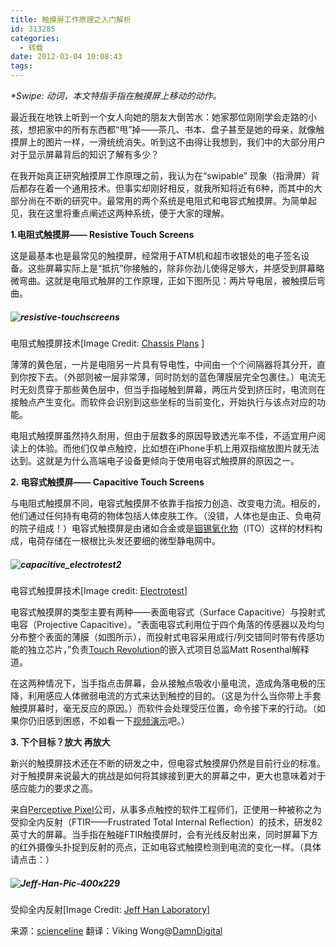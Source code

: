 ```yaml
---
title: 触摸屏工作原理之入门解析
id: 313285
categories:
  - 转载
date: 2012-03-04 10:08:43
tags:
---
```


_*Swipe: 动词，本文特指手指在触摸屏上移动的动作。_

最近我在地铁上听到一个女人向她的朋友大倒苦水：她家那位刚刚学会走路的小孩，想把家中的所有东西都“甩”掉——茶几、书本、盘子甚至是她的母亲，就像触摸屏上的图片一样，一滑统统消失。听到这不由得让我想到，我们中的大部分用户对于显示屏幕背后的知识了解有多少？

在我开始真正研究触摸屏工作原理之前，我认为在“swipable” 现象（指滑屏）背后都存在着一个通用技术。但事实却刚好相反，就我所知将近有6种，而其中的大部分尚在不断的研究中。最常用的两个系统是电阻式和电容式触摸屏。为简单起见，我在这里将重点阐述这两种系统，便于大家的理解。

**1.电阻式触摸屏—— Resistive Touch Screens**

这是最基本也是最常见的触摸屏，经常用于ATM机和超市收银处的电子签名设备。这些屏幕实际上是“抵抗”你接触的，除非你劲儿使得足够大，并感受到屏幕略微弯曲。这就是电阻式触屏的工作原理，正如下图所见：两片导电层，被触摸后弯曲。

##### ![](http://alibuybuy-img11.stor.sinaapp.com/2012/02/ae03_resistive-touchscreens.jpg "resistive-touchscreens")
电阻式触摸屏技术[Image Credit: [Chassis Plans](http://www.chassis-plans.com/white_paper_resistive_touchscreen_technology.html) ]

薄薄的黄色层，一片是电阻另一片具有导电性，中间由一个个间隔器将其分开，直到你按下去。（外部则被一层非常薄，同时防划的蓝色薄膜层完全包裹住。）电流无时无刻贯穿于那些黄色层中，但当手指碰触到屏幕，两压片受到挤压时，电流则在接触点产生变化。而软件会识别到这些坐标的当前变化，开始执行与该点对应的功能。

电阻式触摸屏虽然持久耐用，但由于层数多的原因导致透光率不佳，不适宜用户阅读上的体验。而他们仅单点触控，比如想在iPhone手机上用双指缩放图片就无法达到。这就是为什么高端电子设备更倾向于使用电容式触摸屏的原因之一。

**2\. 电容式触摸屏—— Capacitive Touch Screens**

与电阻式触摸屏不同，电容式触摸屏不依靠手指按力创造、改变电力流。相反的，他们通过任何持有电荷的物体包括人体皮肤工作。（没错，人体也是由正、负电荷的院子组成！）电容式触摸屏是由诸如合金或是[铟锡氧化物](http://zh.wikipedia.org/wiki/%E9%8A%A6%E9%8C%AB%E6%B0%A7%E5%8C%96%E7%89%A9)（ITO）这样的材料构成，电荷存储在一根根比头发还要细的微型静电网中。

##### ![](http://alibuybuy-img11.stor.sinaapp.com/2012/02/2c65_capacitive_electrotest2.gif "capacitive_electrotest2")
电容式触摸屏技术[Image credit: [Electrotest](http://www.electrotest.com.sg/cap_touch.htm)]

电容式触摸屏的类型主要有两种——表面电容式（Surface Capacitive）与投射式电容（Projective Capacitive）。“表面电容式利用位于四个角落的传感器以及均匀分布整个表面的薄膜（如图所示），而投射式电容采用成行/列交错同时带有传感功能的独立芯片，”负责[Touch Revolution](http://www.touchrev.com/technology/projected-capacitive-touch-technology/)的嵌入式项目总监Matt Rosenthal解释道。

在这两种情况下，当手指点击屏幕，会从接触点吸收小量电流，造成角落电极的压降，利用感应人体微弱电流的方式来达到触控的目的。（这是为什么当你带上手套触摸屏幕时，毫无反应的原因。）而软件会处理受压位置，命令接下来的行动。（如果你仍旧感到困惑，不如看一下[视频演示](http://www.magnals.com/samples/IntellectualProperty/TouchScreenTutorial.swf)吧。）

**3\. 下个目标？放大 再放大**

新兴的触摸屏技术还在不断的研发之中，但电容式触摸屏仍然是目前行业的标准。对于触摸屏来说最大的挑战是如何将其嫁接到更大的屏幕之中，更大也意味着对于感应能力的要求之高。

来自[Perceptive Pixel](http://www.perceptivepixel.com/)公司，从事多点触控的软件工程师们，正使用一种被称之为受抑全内反射（FTIR——Frustrated Total Internal Reflection）的技术，研发82英寸大的屏幕。当手指在触碰FTIR触摸屏时，会有光线反射出来，同时屏幕下方的红外摄像头扑捉到反射的亮点，正如电容式触摸检测到电流的变化一样。（具体请点击：）

##### ![](http://alibuybuy-img11.stor.sinaapp.com/2012/02/5008_Jeff-Han-Pic-400x229.gif "Jeff-Han-Pic-400x229")
受抑全内反射[Image Credit: [Jeff Han Laboratory](http://cs.nyu.edu/~jhan/ftirsense/)]

来源：[scienceline](http://scienceline.org/2012/01/okay-but-how-do-touch-screens-actually-work/)
翻译：Viking Wong@[DamnDigital](http://www.damndigital.com/)